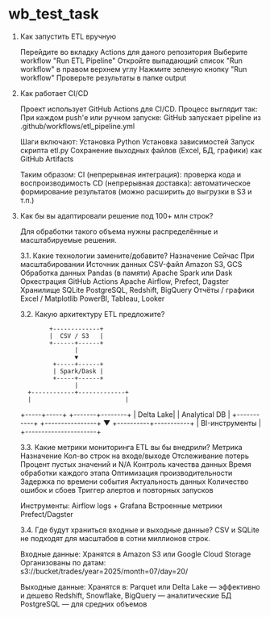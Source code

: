 # wb_test_task

1. Как запустить ETL вручную

	Перейдите во вкладку Actions для даного репозитория
	Выберите workflow "Run ETL Pipeline"
	Откройте выпадающий список "Run workflow" в правом верхнем углу
	Нажмите	зеленую кнопку "Run workflow"
	Проверьте результаты в папке output

2. Как работает CI/CD

	Проект использует GitHub Actions для CI/CD. Процесс выглядит так:
	При каждом push'е или ручном запуске:
	GitHub запускает pipeline из .github/workflows/etl_pipeline.yml

	Шаги включают:
	Установка Python
	Установка зависимостей
	Запуск скрипта etl.py
	Сохранение выходных файлов (Excel, БД, графики) как GitHub Artifacts

	Таким образом:
	CI (непрерывная интеграция): проверка кода и воспроизводимость
	CD (непрерывная доставка): автоматическое формирование результатов (можно расширить до выгрузки в S3 и т.п.)

3. Как бы вы адаптировали решение под 100+ млн строк?
	
	Для обработки такого объема нужны распределённые и масштабируемые решения.

	3.1. Какие технологии замените/добавите?
	Назначение				Сейчас				При масштабировании
	Источник данных			CSV-файл			Amazon S3, GCS
	Обработка данных		Pandas (в памяти)	Apache Spark или Dask
	Оркестрация				GitHub Actions		Apache Airflow, Prefect, Dagster
	Хранилище				SQLite				PostgreSQL, Redshift, BigQuery
	Отчёты / графики		Excel / Matplotlib	PowerBI, Tableau, Looker
	
	3.2. Какую архитектуру ETL предложите?
	
	           +-------------+
               |  CSV / S3   |
               +------+------+
                      |
                      ▼
                +-----+------+
                | Spark/Dask |
                +-----+------+
                      |
         +------------+-------------+
         |                          |
   +-----+-----+            +-------+--------+
   | Delta Lake|            | Analytical DB  |
   +-----------+            +----------------+
                      ▼
           +----------+-----------+
           |  BI-инструменты      |
           +----------------------+
	
	3.3. Какие метрики мониторинга ETL вы бы внедрили?
	Метрика								Назначение
	Кол-во строк на входе/выходе		Отслеживание потерь
	Процент пустых значений и N/A		Контроль качества данных
	Время обработки каждого этапа		Оптимизация производительности
	Задержка по времени события			Актуальность данных
	Количество ошибок и сбоев			Триггер алертов и повторных запусков
	
	Инструменты:
	Airflow logs + Grafana
	Встроенные метрики Prefect/Dagster
	
	3.4. Где будут храниться входные и выходные данные?
	CSV и SQLite не подходят для масштабов в сотни миллионов строк.
	
	Входные данные:
	Хранятся в Amazon S3 или Google Cloud Storage
	Организованы по датам: s3://bucket/trades/year=2025/month=07/day=20/

	Выходные данные:
	Хранятся в:
	Parquet или Delta Lake — эффективно и дешево
	Redshift, Snowflake, BigQuery — аналитические БД
	PostgreSQL — для средних объемов
